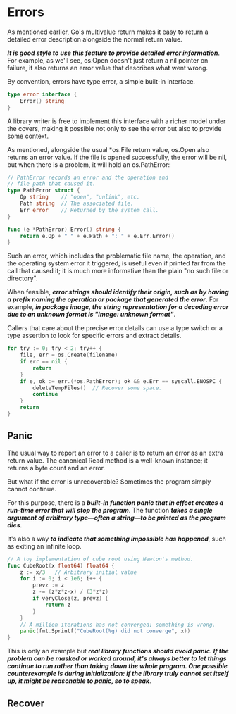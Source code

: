 # Errors

As mentioned earlier, Go's multivalue return makes it easy to return a detailed error description alongside the normal return value. 

**_It is good style to use this feature to provide detailed error information_**. For example, as we'll see, os.Open doesn't just return a nil pointer on failure, it also returns an error value that describes what went wrong.

By convention, errors have type error, a simple built-in interface.

```go
type error interface {
    Error() string
}
```

A library writer is free to implement this interface with a richer model under the covers, making it possible not only to see the error but also to provide some context.

As mentioned, alongside the usual *os.File return value, os.Open also returns an error value. If the file is opened successfully, the error will be nil, but when there is a problem, it will hold an os.PathError:

```go
// PathError records an error and the operation and
// file path that caused it.
type PathError struct {
    Op string    // "open", "unlink", etc.
    Path string  // The associated file.
    Err error    // Returned by the system call.
}

func (e *PathError) Error() string {
    return e.Op + " " + e.Path + ": " + e.Err.Error()
}
```

Such an error, which includes the problematic file name, the operation, and the operating system error it triggered, is useful even if printed far from the call that caused it; it is much more informative than the plain "no such file or directory".

When feasible, **_error strings should identify their origin, such as by having a prefix naming the operation or package that generated the error_**. For example, **_in package image, the string representation for a decoding error due to an unknown format is "image: unknown format"_**.

Callers that care about the precise error details can use a type switch or a type assertion to look for specific errors and extract details.

```go
for try := 0; try < 2; try++ {
    file, err = os.Create(filename)
    if err == nil {
        return
    }
    if e, ok := err.(*os.PathError); ok && e.Err == syscall.ENOSPC {
        deleteTempFiles()  // Recover some space.
        continue
    }
    return
}
```

## Panic

The usual way to report an error to a caller is to return an error as an extra return value. The canonical Read method is a well-known instance; it returns a byte count and an error.

But what if the error is unrecoverable? Sometimes the program simply cannot continue.

For this purpose, there is a **_built-in function panic that in effect creates a run-time error that will stop the program_**.
The function **_takes a single argument of arbitrary type—often a string—to be printed as the program dies_**.

It's also a way **_to indicate that something impossible has happened_**, such as exiting an infinite loop.

```go
// A toy implementation of cube root using Newton's method.
func CubeRoot(x float64) float64 {
    z := x/3   // Arbitrary initial value
    for i := 0; i < 1e6; i++ {
        prevz := z
        z -= (z*z*z-x) / (3*z*z)
        if veryClose(z, prevz) {
            return z
        }
    }
    // A million iterations has not converged; something is wrong.
    panic(fmt.Sprintf("CubeRoot(%g) did not converge", x))
}
```

This is only an example but **_real library functions should avoid panic. If the problem can be masked or worked around, it's always better to let things continue to run rather than taking down the whole program. One possible counterexample is during initialization: if the library truly cannot set itself up, it might be reasonable to panic, so to speak_**.

## Recover

